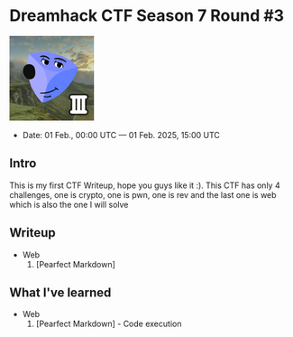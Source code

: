 # Dreamhack CTF Season 7 Round #3
![](image.png)
- Date: 01 Feb., 00:00 UTC — 01 Feb. 2025, 15:00 UTC

## Intro
This is my first CTF Writeup, hope you guys like it :).
This CTF has only 4 challenges, one is crypto, one is pwn, one is rev and the last one is web which is also the one I will solve

## Writeup
- Web
    1. [Pearfect Markdown]

## What I've learned
- Web
    1. [Pearfect Markdown] - Code execution